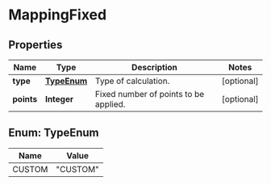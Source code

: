 

# MappingFixed


## Properties

| Name | Type | Description | Notes |
|------------ | ------------- | ------------- | -------------|
|**type** | [**TypeEnum**](#TypeEnum) | Type of calculation.   |  [optional] |
|**points** | **Integer** | Fixed number of points to be applied. |  [optional] |



## Enum: TypeEnum

| Name | Value |
|---- | -----|
| CUSTOM | &quot;CUSTOM&quot; |



